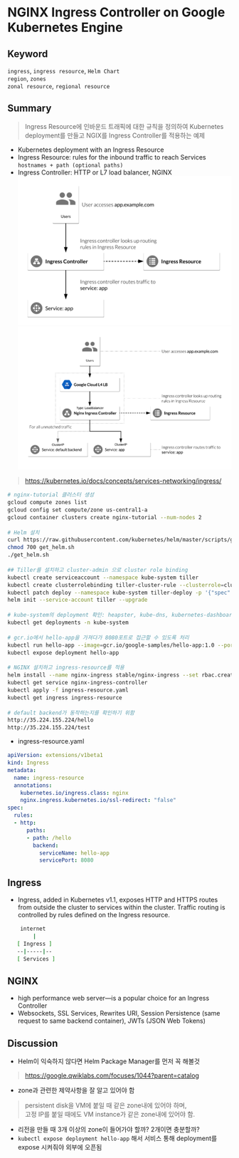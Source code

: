 # NGINX Ingress Controller on Google Kubernetes Engine

## Keyword
`ingress`, `ingress resource`, `Helm Chart` <br>
`region`, `zones` <br>
`zonal resource`, `regional resource` <br>

## Summary
> Ingress Resource에 인바운드 트래픽에 대한 규칙을 정의하여 Kubernetes deployment를 만들고 NGIX를 Ingress Controller를 적용하는 예제
- Kubernetes deployment with an Ingress Resource
- Ingress Resource: rules for the inbound traffic to reach Services  `hostnames + path (optional paths)`
- Ingress Controller: HTTP or L7 load balancer, NGINX
![./images/ingress.png](./images/ingress.png)
![./images/NGINX_Ingress_Controller.png](./images/NGINX_Ingress_Controller.png)
> https://kubernetes.io/docs/concepts/services-networking/ingress/

~~~bash
# nginx-tutorial 클러스터 생성
gcloud compute zones list
gcloud config set compute/zone us-central1-a
gcloud container clusters create nginx-tutorial --num-nodes 2

# Helm 설치
curl https://raw.githubusercontent.com/kubernetes/helm/master/scripts/get > get_helm.sh
chmod 700 get_helm.sh
./get_helm.sh

## Tiller를 설치하고 cluster-admin 으로 cluster role binding
kubectl create serviceaccount --namespace kube-system tiller
kubectl create clusterrolebinding tiller-cluster-rule --clusterrole=cluster-admin --serviceaccount=kube-system:tiller
kubectl patch deploy --namespace kube-system tiller-deploy -p '{"spec":{"template":{"spec":{"serviceAccount":"tiller"}}}}' 
helm init --service-account tiller --upgrade

# kube-system의 deployment 확인: heapster, kube-dns, kubernetes-dashboard,.. tiller-deploy 
kubectl get deployments -n kube-system

# gcr.io에서 hello-app을 가져다가 8080포트로 접근할 수 있도록 처리
kubectl run hello-app --image=gcr.io/google-samples/hello-app:1.0 --port=8080
kubectl expose deployment hello-app

# NGINX 설치하고 ingress-resource를 적용
helm install --name nginx-ingress stable/nginx-ingress --set rbac.create=true
kubectl get service nginx-ingress-controller
kubectl apply -f ingress-resource.yaml
kubectl get ingress ingress-resource

# default backend가 동작하는지를 확인하기 위함
http://35.224.155.224/hello
http://35.224.155.224/test
~~~

- ingress-resource.yaml
~~~yaml
apiVersion: extensions/v1beta1
kind: Ingress
metadata:
  name: ingress-resource
  annotations:
    kubernetes.io/ingress.class: nginx
    nginx.ingress.kubernetes.io/ssl-redirect: "false"
spec:
  rules:
  - http:
      paths:
      - path: /hello
        backend:
          serviceName: hello-app
          servicePort: 8080
~~~

## Ingress
- Ingress, added in Kubernetes v1.1, exposes HTTP and HTTPS routes from outside the cluster to services within the cluster. Traffic routing is controlled by rules defined on the Ingress resource.
~~~bash
    internet
        |
   [ Ingress ]
   --|-----|--
   [ Services ]
~~~

## NGINX
- high performance web server—is a popular choice for an Ingress Controller 
- Websockets, SSL Services, Rewrites URI, Session Persistence (same request to same backend container), JWTs (JSON Web Tokens)

## Discussion
- Helm이 익숙하지 않다면 Helm Package Manager를 먼저 꼭 해볼것
> https://google.qwiklabs.com/focuses/1044?parent=catalog
- zone과 관련한 제약사항을 잘 알고 있어야 함
> persistent disk을 VM에 붙일 때 같은 zone내에 있어야 하며, <br>
> 고정 IP를 붙일 때에도 VM instance가 같은 zone내에 있어야 함.
- 리전을 만들 때 3개 이상의 zone이 들어가야 할까? 2개이면 충분할까?
- `kubectl expose deployment hello-app` 해서 서비스 통해 deployment를 expose 시켜줘야 외부에 오픈됨
